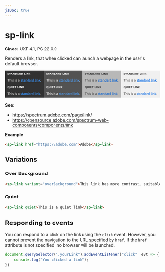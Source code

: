 ```yaml
---
jsDoc: true
---
```

# sp-link

**Since:** UXP 4.1, PS 22.0.0

Renders a link, that when clicked can launch a webpage in the user's default browser.

![Links](../assets/sp-link.png)

**See**:
- https://spectrum.adobe.com/page/link/
- https://opensource.adobe.com/spectrum-web-components/components/link

**Example**

```html
<sp-link href="https://adobe.com">Adobe</sp-link>
```

## Variations

### Over Background

```html
<sp-link variant="overBackground">This link has more contrast, suitable for rendering over a colored background.</sp-link>
```

### Quiet

```html
<sp-link quiet>This is a quiet link</sp-link>
```

## Responding to events

You can respond to a click on the link using the `click` event. However, you cannot prevent the navigation to the URL specified by `href`. If the `href` attribute is not specified, no browser will be launched.

```js
document.querySelector(".yourLink").addEventListener("click", evt => {
    console.log("You clicked a link");
})
```

